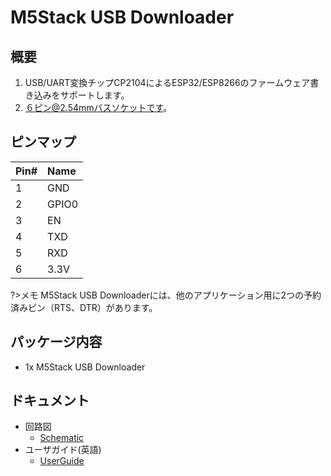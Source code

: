 # M5Stack USB Downloader



## 概要

1. USB/UART変換チップCP2104によるESP32/ESP8266のファームウェア書き込みをサポートします。
2. ６ピン@2.54mmバスソケットです。

## ピンマップ

| Pin# | Name  |
|:-----|:------|
| 1    | GND   |
| 2    | GPIO0 |
| 3    | EN    |
| 4    | TXD   |
| 5    | RXD   |
| 6    | 3.3V  |

?>メモ M5Stack USB Downloaderには、他のアプリケーション用に2つの予約済みピン（RTS、DTR）があります。

## パッケージ内容

- 1x M5Stack USB Downloader

## ドキュメント

- 回路図
  - [Schematic](https://github.com/watson8544/M5Stack-UserGuide/blob/master/TOOLS_DOCS/USBtool.pdf)
- ユーザガイド(英語)
  - [UserGuide](https://github.com/watson8544/M5Stack-UserGuide/blob/master/TOOLS_DOCS/M5Stack-USB-Downloader-UserGuide.md)